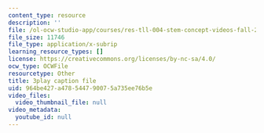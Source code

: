 ```yaml
---
content_type: resource
description: ''
file: /ol-ocw-studio-app/courses/res-tll-004-stem-concept-videos-fall-2013/964be427a478544790075a735ee76b5e_mBJCP3AH2Mk.vtt
file_size: 11746
file_type: application/x-subrip
learning_resource_types: []
license: https://creativecommons.org/licenses/by-nc-sa/4.0/
ocw_type: OCWFile
resourcetype: Other
title: 3play caption file
uid: 964be427-a478-5447-9007-5a735ee76b5e
video_files:
  video_thumbnail_file: null
video_metadata:
  youtube_id: null
---
```

